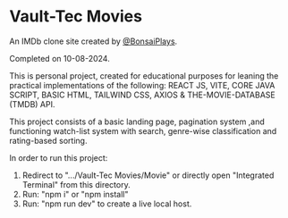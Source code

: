 # Vault-Tec Movies
An IMDb clone site created by [@BonsaiPlays](https://github.com/BonsaiPlays).

Completed on 10-08-2024.

This is personal project, created for educational purposes for leaning the practical implementations of the following:
  REACT JS,
  VITE,
  CORE JAVA SCRIPT,
  BASIC HTML,
  TAILWIND CSS,
  AXIOS &
  THE-MOVIE-DATABASE (TMDB) API.

This project consists of a basic landing page, pagination system ,and functioning watch-list system with search, genre-wise classification and rating-based sorting.

In order to run this project: 
1. Redirect to ".../Vault-Tec Movies/Movie" or directly open "Integrated Terminal" from this directory.
2. Run: "npm i" or "npm install"
3. Run: "npm run dev" to create a live local host.
